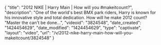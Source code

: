 {
    "title": "2012 NIKE | Harry Main | How will you #makeitcount?",
    "description": "One of the world's best BMX park riders, Harry is known for his innovative style and total dedication. How will he make 2012 count? \"Master the can't be done...",
    "videoid": "3824548",
    "date_created": "1424454629",
    "date_modified": "1424454629",
    "type": "captivate",
    "layout": "video",
    "url": "\/v\/2012-nike-harry-main-how-will-you-makeitcount\/3824548"
}